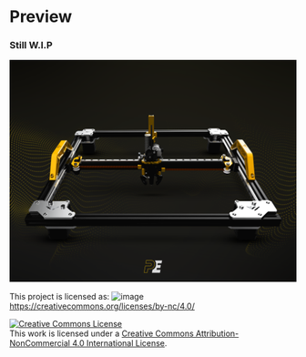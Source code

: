 # Preview

### Still W.I.P

![Preview](https://raw.githubusercontent.com/Pole-Engineering/Other-Printer-Mods/main/VzBoT/Yamac/Vz-330/Aluminium-Motor-Mounts/images/Preview.png)


This project is licensed as:
![image](https://github.com/Pole-Engineering/Crossant/assets/53056781/04779349-c882-4f3e-9eb7-889ec14c9426)
https://creativecommons.org/licenses/by-nc/4.0/

<a rel="license" href="http://creativecommons.org/licenses/by-nc/4.0/"><img alt="Creative Commons License" style="border-width:0" src="https://i.creativecommons.org/l/by-nc/4.0/88x31.png" /></a><br />This work is licensed under a <a rel="license" href="http://creativecommons.org/licenses/by-nc/4.0/">Creative Commons Attribution-NonCommercial 4.0 International License</a>.

